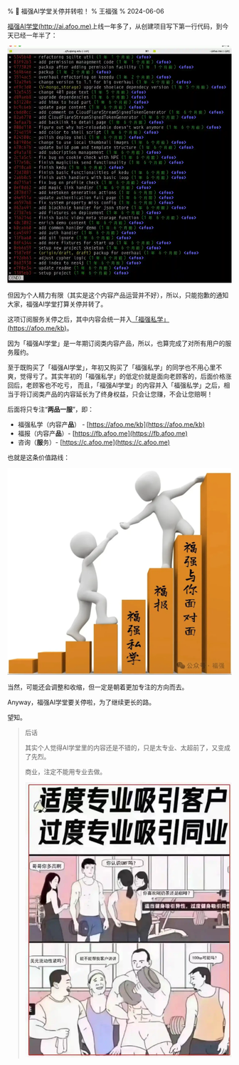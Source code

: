 % 📢 福强AI学堂关停并转啦！
% 王福强
% 2024-06-06

[福强AI学堂(http://ai.afoo.me)](http://ai.afoo.me)上线一年多了，从创建项目写下第一行代码，到今天已经一年半了：

![](./images/ai-keeedu-gitlog.webp)

但因为个人精力有限（其实是这个内容产品运营并不好），所以，只能抱歉的通知大家，福强AI学堂打算关停并转了。

这项订阅服务关停之后，其中内容会统一并入[「福强私学」(https://afoo.me/kb)](https://afoo.me/kb)。

因为「福强AI学堂」是一年期订阅类内容产品，所以，也算完成了对所有用户的服务履约。

至于既购买了「福强AI学堂」，年初又购买了「福强私学」的同学也不用心里不爽，觉得亏了。其实年初的「福强私学」的低定价就是面向老顾客的，后面价格涨回后，老顾客也不吃亏， 而且，「福强AI学堂」的内容并入「福强私学」之后，相当于将订阅类产品的内容延长为了终身权益，只会让您赚，不会让您赔啊！

后面将只专注“**两品一服**”，即：

- 福强私学（内容产**品**） - [https://afoo.me/kb](https://afoo.me/kb)
- 福报（内容产**品**）- [https://fb.afoo.me](https://fb.afoo.me)
- 咨询（**服**务）- [https://c.afoo.me](https://c.afoo.me)

也就是这条价值路线：

![](./images/fq-value-laddar.webp)

当然，可能还会调整和收缩，但一定是朝着更加专注的方向而去。

Anyway，福强AI学堂要关停啦，为了继续更长的路。

望知。

> 后话
>
> 其实个人觉得AI学堂里的内容还是不错的，只是太专业、太超前了，又变成了先烈。
>
> 商业，注定不能用专业去做。
>
> ![](./images/pro-vs-match.webp)
>
> 










